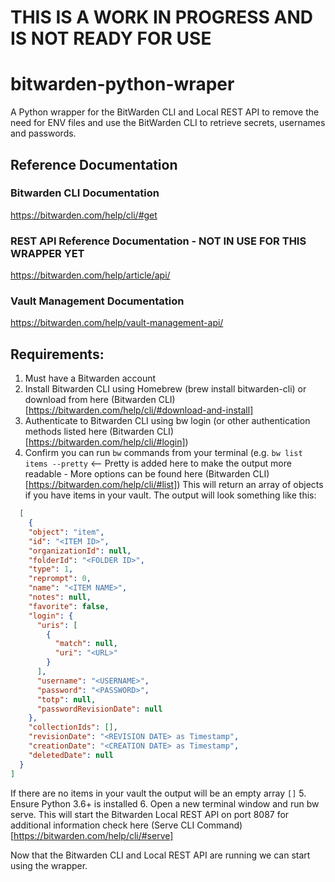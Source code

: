 # THIS IS A WORK IN PROGRESS AND IS NOT READY FOR USE

# bitwarden-python-wraper
A Python wrapper for the BitWarden CLI and Local REST API to remove the need for ENV files and use the BitWarden CLI to retrieve secrets, usernames and passwords.

## Reference Documentation
### Bitwarden CLI Documentation
https://bitwarden.com/help/cli/#get

### REST API Reference Documentation - NOT IN USE FOR THIS WRAPPER YET
https://bitwarden.com/help/article/api/

### Vault Management Documentation
https://bitwarden.com/help/vault-management-api/

## Requirements:
1. Must have a Bitwarden account
2. Install Bitwarden CLI using Homebrew (brew install bitwarden-cli) or download from here (Bitwarden CLI)[https://bitwarden.com/help/cli/#download-and-install]
3. Authenticate to Bitwarden CLI using bw login (or other authentication methods listed here (Bitwarden CLI)[https://bitwarden.com/help/cli/#login])
4. Confirm you can run `bw` commands from your terminal (e.g. `bw list items --pretty` <-- Pretty is added here to make the output more readable - More options can be found here (Bitwarden CLI)[https://bitwarden.com/help/cli/#list])
This will return an array of objects if you have items in your vault. The output will look something like this:
```json
  [
    {
    "object": "item",
    "id": "<ITEM ID>",
    "organizationId": null,
    "folderId": "<FOLDER ID>",
    "type": 1,
    "reprompt": 0,
    "name": "<ITEM NAME>",
    "notes": null,
    "favorite": false,
    "login": {
      "uris": [
        {
          "match": null,
          "uri": "<URL>"
        }
      ],
      "username": "<USERNAME>",
      "password": "<PASSWORD>",
      "totp": null,
      "passwordRevisionDate": null
    },
    "collectionIds": [],
    "revisionDate": "<REVISION DATE> as Timestamp",
    "creationDate": "<CREATION DATE> as Timestamp",
    "deletedDate": null
  }
]
```
If there are no items in your vault the output will be an empty array `[]`
5. Ensure Python 3.6+ is installed
6. Open a new terminal window and run bw serve. This will start the Bitwarden Local REST API on port 8087 for additional information check here (Serve CLI Command)[https://bitwarden.com/help/cli/#serve]

Now that the Bitwarden CLI and Local REST API are running we can start using the wrapper.
